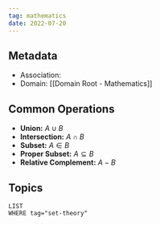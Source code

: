 ```yaml
---
tag: mathematics
date: 2022-07-20
---
```


## Metadata
- Association:
- Domain: [[Domain Root - Mathematics]]

## Common Operations

- **Union:** $A \cup B$
- **Intersection:** $A \cap B$
- **Subset:** $A \in B$
- **Proper Subset:** $A \subseteq B$
- **Relative Complement:** $A - B$

## Topics

```dataview
LIST
WHERE tag="set-theory"
```